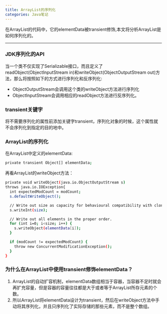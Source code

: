```yaml
---
title: ArrayList的序列化
categories: Java笔记
---
```


在ArrayList的代码中，它的elementData被transient修饰,本文将分析ArrayList是如何序列化的。
<!--more-->

---

### JDK序列化的API
当一个类不仅实现了Serializable接口，而且定义了 readObject(ObjectInputStream in)和writeObject(ObjectOutputStream out)方法，那么将按照如下的方式进行序列化和反序列化:

 * ObjectOutputStream会调用这个类的writeObject方法进行序列化
 * ObjectInputStream会调用相应的readObject方法进行反序列化。


### transient关键字
将不需要序列化的属性前添加关键字transient，序列化对象的时候，这个属性就不会序列化到指定的目的地中。


### ArrayList的序列化
在ArrayList中定义的elementData:
```bash
private transient Object[] elementData;
```
再看ArrayList的writeObject方法：

```bash
private void writeObject(java.io.ObjectOutputStream s)
throws java.io.IOException{
  int expectedModCount = modCount;
  s.defaultWriteObject();

  // Write out size as capacity for behavioural compatibility with clone()
  s.writeInt(size);

  // Write out all elements in the proper order.
  for (int i=0; i<size; i++) {
    s.writeObject(elementData[i]);
  }

  if (modCount != expectedModCount) {
    throw new ConcurrentModificationException();
  }
}
```

### 为什么在ArrayList中使用transient修饰elementData？
1. ArrayList的自动扩容机制，elementData数组相当于容器，当容器不足时就会再扩充容量，但是容器的容量往往都是大于或者等于ArrayList所存元素的个数。
2. 所以ArrayList将elementData设计为transient，然后在writeObject方法中手动将其序列化，并且只序列化了实际存储的那些元素，而不是整个数组。

